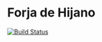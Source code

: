 # Forja de Hijano
[![Build Status](https://travis-ci.com/hijano94/hijanoForge.svg?branch=master)](https://travis-ci.com/hijano94/hijanoForge)
